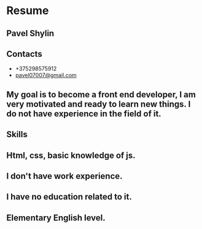 # Resume
## Pavel Shylin
## Contacts
 + +375298575912
 + pavel07007@gmail.com
## My goal is to become a front end developer, I am very motivated and ready to learn new things. I do not have experience in the field of it.
## Skills
## Html, css, basic knowledge of js.
## I don't have work experience.
## I have no education related to it.
## Elementary English level.
